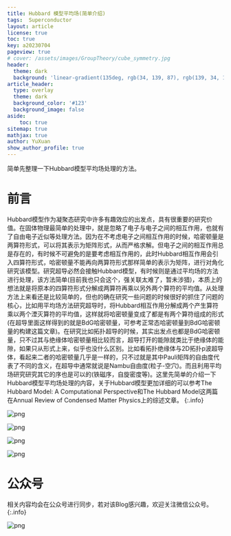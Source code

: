 ```yaml
---
title: Hubbard 模型平均场(简单介绍)
tags:  Superconductor
layout: article
license: true
toc: true
key: a20230704
pageview: true
# cover: /assets/images/GroupTheory/cube_symmetry.jpg
header:
  theme: dark
  background: 'linear-gradient(135deg, rgb(34, 139, 87), rgb(139, 34, 139))'
article_header:
  type: overlay
  theme: dark
  background_color: '#123'
  background_image: false
aside:
    toc: true
sitemap: true
mathjax: true
author: YuXuan
show_author_profile: true
---
```

简单先整理一下Hubbard模型平均场处理的方法。
<!--more-->

# 前言
Hubbard模型作为凝聚态研究中许多有趣效应的出发点，具有很重要的研究价值。在固体物理最简单的处理中，就是忽略了电子与电子之间的相互作用，也就有了自由电子近似等处理方法。因为在不考虑电子之间相互作用的时候，哈密顿量是两算符形式，可以将其表示为矩阵形式，从而严格求解。但电子之间的相互作用总是存在的，有时候不可避免的是要考虑相互作用的，此时Hubbard相互作用会引入四算符形式，哈密顿量不能再向两算符形式那样简单的表示为矩阵，进行对角化研究该模型。研究超导必然会接触Hubbard模型，有时候则是通过平均场的方法进行处理，该方法简单(目前我也只会这个，强关联太难了，暂未涉猎)，本质上的想法就是将原本的四算符形式分解成两算符再乘以另外两个算符的平均值。从处理方法上来看还是比较简单的，但也的确在研究一些问题的时候很好的抓住了问题的核心，比如用平均场方法研究超导时，将Hubbard相互作用分解成两个产生算符乘以两个湮灭算符的平均值，这样就将哈密顿量变成了都是有两个算符组成的形式(在超导里面这样得到的就是BdG哈密顿量，可参考正常态哈密顿量到BdG哈密顿量的构建这篇文章)。在研究比如拓扑超导的时候，其实出发点也都是BdG哈密顿量，只不过其与绝缘体哈密顿量相比较而言，超导打开的能隙就类比于绝缘体的能隙，如果只从形式上来，似乎也没什么区别。比如看拓扑绝缘体与2D拓扑p波超导体，看起来二者的哈密顿量几乎是一样的，只不过就是其中Pauli矩阵的自由度代表了不同的含义，在超导中通常就说是Nambu自由度(粒子-空穴)。而且利用平均场研究研究其它的序也是可以的(铁磁序，自旋密度等)。这里先简单的介绍一下Hubbard模型平均场处理的内容，关于Hubbard模型更加详细的可以参考The Hubbard Model: A Computational Perspective和The Hubbard Model这两篇在Annual Review of Condensed Matter Physics上的综述文章。
{:.info}


![png](/assets/images/20230704/model_page-0003.jpg)

![png](/assets/images/20230704/model_page-0004.jpg)

![png](/assets/images/20230704/model_page-0005.jpg)

![png](/assets/images/20230704/model_page-0006.jpg)



# 公众号
相关内容均会在公众号进行同步，若对该Blog感兴趣，欢迎关注微信公众号。
{:.info}

![png](/assets/images/qrcode.jpg)
